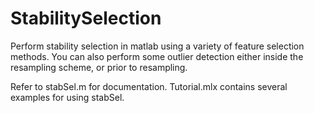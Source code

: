 # StabilitySelection
Perform stability selection in matlab using a variety of feature selection methods. You can also perform some outlier detection either inside the resampling scheme, or prior to resampling. 

Refer to stabSel.m for documentation. Tutorial.mlx contains several examples for using stabSel.
